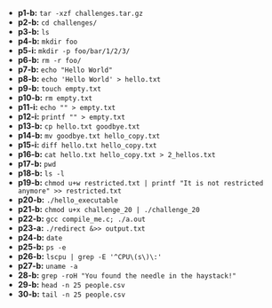 - **p1-b:** `tar -xzf challenges.tar.gz` 
- **p2-b:** `cd challenges/`
- **p3-b:** `ls`
- **p4-b:** `mkdir foo`
- **p5-i:** `mkdir -p foo/bar/1/2/3/`
- **p6-b:** `rm -r foo/`
- **p7-b:** `echo "Hello World"`	
- **p8-b:** `echo 'Hello World' > hello.txt`
- **p9-b:** `touch empty.txt`
- **p10-b:** `rm empty.txt`
- **p11-i:** `echo "" > empty.txt`
- **p12-i:** `printf "" > empty.txt`
- **p13-b:** `cp hello.txt goodbye.txt`
- **p14-b:** `mv goodbye.txt hello_copy.txt`
- **p15-i:** `diff hello.txt hello_copy.txt`
- **p16-b:** `cat hello.txt hello_copy.txt > 2_hellos.txt`
- **p17-b:** `pwd`
- **p18-b:** `ls -l`
- **p19-b:** `chmod u+w restricted.txt | printf "It is not restricted anymore" >> restricted.txt` 
- **p20-b:** `./hello_executable`
- **p21-b:** `chmod u+x challenge_20 | ./challenge_20`
- **p22-b:** `gcc compile_me.c; ./a.out`
- **p23-a:** `./redirect &>> output.txt`
- **p24-b:** `date`
- **p25-b:** `ps -e`
- **p26-b:** `lscpu | grep -E '^CPU\(s\)\:'`
- **p27-b:** `uname -a`
- **28-b:** `grep -roH "You found the needle in the haystack!"`
- **29-b:** `head -n 25 people.csv`
- **30-b:** `tail -n 25 people.csv`